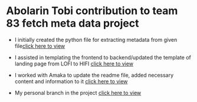 # Abolarin Tobi contribution to team 83 fetch meta data project

* I initially created the  python file for extracting metadata from given file[click here to view](https://github.com/zuri-training/proj_fetch_meta_data_team_83/issues/6) <br/>

* I  assisted in templating the frontend to backend/updated the template of landing page from LOFI to HIFI [click here to view](https://github.com/zuri-training/proj_fetch_meta_data_team_83/commit/a860ba48cdcba2d19bd1a24b7dcf73447b1736f8)

* I worked with Amaka to update the readme file, added necessary content and information to it [click here to view](https://github.com/zuri-training/proj_fetch_meta_data_team_83/blob/thobiy/README.md)

* My personal branch in the project [click here to view](https://github.com/zuri-training/proj_fetch_meta_data_team_83/tree/thobiy)